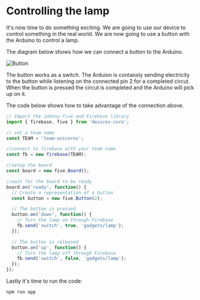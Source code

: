 # Controlling the lamp

It's now time to do something exciting. We are going to use our device to control something in the real world.
We are now going to use a button with the Arduino to control a lamp.

The diagram below shows how we can connect a button to the Arduino.

![Button](http://johnny-five.io/img/breadboard/button.png)

The button works as a switch. The Arduion is contansly sending electricity to the button while listening on the connected pin 2 for a completed circut. When the button is pressed the circut is completed and the Arduino will pick up on it.


The code below shows how to take advantage of the connection above.

```js
// Import the Johnny-five and Firebase library
import { firebase, five } from 'devices-core';

// set a team name
const TEAM = 'team-unicorns';

//connect to firebase with your team name
const fb = new firebase(TEAM);

//setup the board
const board = new five.Board();

//wait for the board to be ready
board.on('ready', function() {
  // Create a representation of a button
  const button = new five.Button(2);

  // The button is pressed
  button.on('down', function() {
    // Turn the lamp on through Firebase
    fb.send('switch', true, 'gadgets/lamp');
  });

  // The button is released
  button.on('up', function() {
    // Turn the lamp off through Firebase
    fb.send('switch', false, 'gadgets/lamp');
  });
});
```

Lastly it's time to run the code:

```sh
npm run app
```
